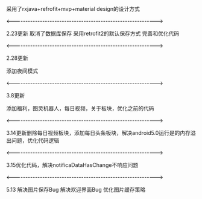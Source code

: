 采用了rxjava+refrofit+mvp+material design的设计方式

<----------------------------------------------------------->



2.23更新
取消了数据库保存
采用retrofit2的默认保存方式
完善和优化代码


<----------------------------------------------------------->



2.28更新



添加夜间模式



<----------------------------------------------------------->



3.8更新


添加福利，图灵机器人，每日视频，关于板块，优化之前的代码




<----------------------------------------------------------->



3.14更新删除每日视频板块，添加每日头条板块，解决android5.0运行是的内存溢出问题，优化代码逻辑


<----------------------------------------------------------->



3.15优化代码，解决notificaDataHasChange不响应问题


<----------------------------------------------------------->



5.13
解决图片保存Bug
解决欢迎界面Bug
优化图片缓存策略
